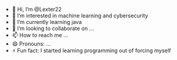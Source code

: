 - 👋 Hi, I’m @Lexter22
- 👀 I’m interested in machine learning and cybersecurity
- 🌱 I’m currently learning java 
- 💞️ I’m looking to collaborate on ...
- 📫 How to reach me ...
- 😄 Pronouns: ...
- ⚡ Fun fact: I started learning programming out of forcing myself
  

<!---
Lexter22/Lexter22 is a ✨ special ✨ repository because its `README.md` (this file) appears on your GitHub profile.
You can click the Preview link to take a look at your changes.
--->
